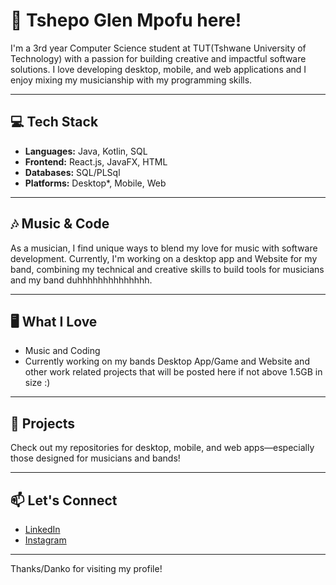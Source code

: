 # 👋 Tshepo Glen Mpofu here!

I'm a 3rd year Computer Science student at TUT(Tshwane University of Technology) with a passion for building creative and impactful software solutions. I love developing desktop, mobile, and web applications and I enjoy mixing my musicianship with my programming skills.

---

## 💻 Tech Stack

- **Languages:** Java, Kotlin, SQL
- **Frontend:** React.js, JavaFX, HTML
- **Databases:** SQL/PLSql
- **Platforms:** Desktop*, Mobile, Web

---

## 🎶 Music & Code

As a musician, I find unique ways to blend my love for music with software development. Currently, I'm working on a desktop app and Website for my band, combining my technical and creative skills to build tools for musicians and my band duhhhhhhhhhhhhhh.

---

## 🖥️ What I Love

- Music and Coding
- Currently working on my bands Desktop App/Game and Website and other work related projects that will be posted here if not above 1.5GB in size :)

---

## 🚀 Projects

Check out my repositories for desktop, mobile, and web apps—especially those designed for musicians and bands!

---

## 📫 Let's Connect
- [LinkedIn](https://www.linkedin.com/in/tshepo-mpofu-6b37a3237/)
- [Instagram](https://www.instagram.com/i.am.mgt/)
---

Thanks/Danko for visiting my profile!
